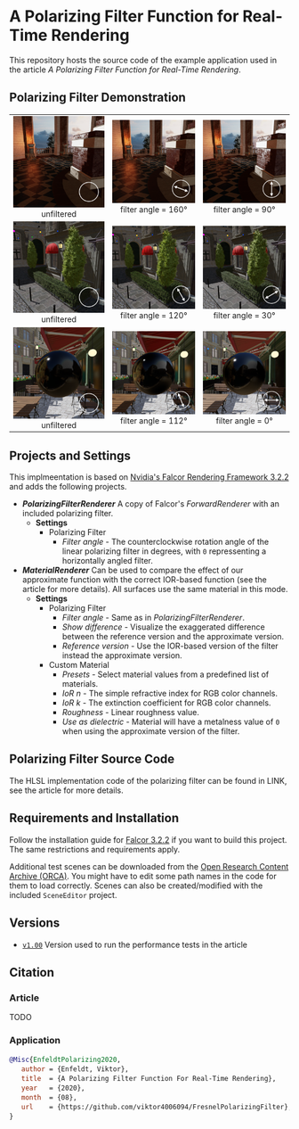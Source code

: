 A Polarizing Filter Function for Real-Time Rendering
====
This repository hosts the source code of the example application used in the article _A Polarizing Filter Function for Real-Time Rendering_.


Polarizing Filter Demonstration
----
<p align="center">

|   |   |   |
|:-:|:-:|:-:|
| <img src="GitHubMedia/OTempleBaseU.png" width="300"/><br />unfiltered| <img src="GitHubMedia/OTempleBase160.png" width="300"/><br />filter angle = 160&deg; | <img src="GitHubMedia/OTempleBase90.png" width="300"/><br />filter angle = 90&deg;|
| <img src="GitHubMedia/OBistroBushU.png" width="300"/><br />unfiltered| <img src="GitHubMedia/OBistroBush120.png" width="300"/><br />filter angle = 120&deg; | <img src="GitHubMedia/OBistroBush30.png" width="300"/><br />filter angle = 30&deg;|
| <img src="GitHubMedia/OBistroSphereU.png" width="300"/><br />unfiltered| <img src="GitHubMedia/OBistroSphere112.png" width="300"/><br />filter angle = 112&deg; | <img src="GitHubMedia/OBistroSphere0.png" width="300"/><br />filter angle = 0&deg;|

</p>

Projects and Settings
----


This implmeentation is based on [Nvidia's Falcor Rendering Framework 3.2.2](https://github.com/NVIDIAGameWorks/Falcor/tree/f2b53b1bb9f8433f3c9e2570d2dc90dcd2440415) and adds the following projects.
- **_PolarizingFilterRenderer_** A copy of Falcor's _ForwardRenderer_ with an included polarizing filter.
	- **Settings**
		- Polarizing Filter
			- _Filter angle_ - The counterclockwise rotation angle of the linear polarizing filter in degrees, with `0` repressenting a horizontally angled filter.
- **_MaterialRenderer_** Can be used to compare the effect of our approximate function with the correct IOR-based function (see the article for more details). All surfaces use the same material in this mode.
	- **Settings**
		- Polarizing Filter
			- _Filter angle_ - Same as in _PolarizingFilterRenderer_.
			- _Show difference_ - Visualize the exaggerated difference between the reference version and the approximate version.
			- _Reference version_ - Use the IOR-based version of the filter instead the approximate version.
		- Custom Material
			- _Presets_ - Select material values from a predefined list of materials.
			- _IoR n_ - The simple refractive index for RGB color channels.
			- _IoR k_ - The extinction coefficient for RGB color channels.
			- _Roughness_ - Linear roughness value.
			- _Use as dielectric_ - Material will have a metalness value of `0` when using the approximate version of the filter.

Polarizing Filter Source Code
----
The HLSL implementation code of the polarizing filter can be found in LINK, see the article for more details.

Requirements and Installation
----
Follow the installation guide for [Falcor 3.2.2](https://github.com/NVIDIAGameWorks/Falcor/tree/f2b53b1bb9f8433f3c9e2570d2dc90dcd2440415) if you want to build this project. 
The same restrictions and requirements apply.

Additional test scenes can be downloaded from the [Open Research Content Archive (ORCA)](https://developer.nvidia.com/orca). You might have to edit some path names in the code for them to load correctly.
Scenes can also be created/modified with the included `SceneEditor` project.

Versions
-----
- [`v1.00`](https://github.com/viktor4006094/DegreeProject/releases/tag/v1.00) Version used to run the performance tests in the article

Citation
--------

### Article
TODO

### Application
```bibtex
@Misc{EnfeldtPolarizing2020,  
   author = {Enfeldt, Viktor},  
   title  = {A Polarizing Filter Function For Real-Time Rendering},  
   year   = {2020},  
   month  = {08},  
   url    = {https://github.com/viktor4006094/FresnelPolarizingFilter},    
}
```
